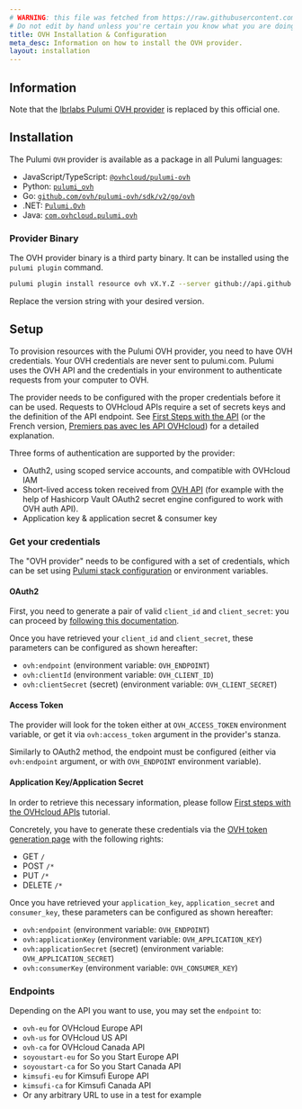 ```yaml
---
# WARNING: this file was fetched from https://raw.githubusercontent.com/ovh/pulumi-ovh/v2.4.0/docs/installation-configuration.md
# Do not edit by hand unless you're certain you know what you are doing!
title: OVH Installation & Configuration
meta_desc: Information on how to install the OVH provider.
layout: installation
---
```


## Information

Note that the [lbrlabs Pulumi OVH provider](https://github.com/lbrlabs/pulumi-ovh) is replaced by this official one.

## Installation

The Pulumi `OVH` provider is available as a package in all Pulumi languages:

* JavaScript/TypeScript: [`@ovhcloud/pulumi-ovh`](https://www.npmjs.com/package/@ovhcloud/pulumi-ovh)
* Python: [`pulumi_ovh`](https://pypi.org/project/pulumi-ovh/)
* Go: [`github.com/ovh/pulumi-ovh/sdk/v2/go/ovh`](https://pkg.go.dev/github.com/ovh/pulumi-ovh/sdk/v2)
* .NET: [`Pulumi.Ovh`](https://www.nuget.org/packages/Pulumi.Ovh)
* Java: [`com.ovhcloud.pulumi.ovh`](https://s01.oss.sonatype.org/#nexus-search;quick~com.ovhcloud.pulumi.ovh)

### Provider Binary

The OVH provider binary is a third party binary. It can be installed using the `pulumi plugin` command.

```bash
pulumi plugin install resource ovh vX.Y.Z --server github://api.github.com/ovh/pulumi-ovh
```

Replace the version string with your desired version.

## Setup

To provision resources with the Pulumi OVH provider, you need to have OVH credentials.
Your OVH credentials are never sent to pulumi.com. Pulumi uses the OVH API and the credentials in your environment to authenticate requests from your computer to OVH.

The provider needs to be configured with the proper credentials before it can be used. Requests to OVHcloud APIs require a set of secrets keys and the definition of the API endpoint. See [First Steps with the API](https://docs.ovh.com/gb/en/customer/first-steps-with-ovh-api/) (or the French version, [Premiers pas avec les API OVHcloud](https://docs.ovh.com/fr/api/api-premiers-pas/)) for a detailed explanation.

Three forms of authentication are supported by the provider:

* OAuth2, using scoped service accounts, and compatible with OVHcloud IAM
* Short-lived access token received from [OVH API](https://support.us.ovhcloud.com/hc/en-us/articles/19901571606547-Using-Service-Accounts-to-Connect-to-OVHcloud-APIs) (for example with the help of Hashicorp Vault OAuth2 secret engine configured to work with OVH auth API).
* Application key & application secret & consumer key

### Get your credentials

The "OVH provider" needs to be configured with a set of credentials, which can be set using
[Pulumi stack configuration](https://www.pulumi.com/docs/concepts/config/) or environment variables.

#### OAuth2

First, you need to generate a pair of valid `client_id` and `client_secret`: you can proceed by [following this documentation](https://help.ovhcloud.com/csm/en-manage-service-account?id=kb_article_view&sysparm_article=KB0059343).

Once you have retrieved your `client_id` and `client_secret`, these parameters can be configured as shown hereafter:

* `ovh:endpoint` (environment variable: `OVH_ENDPOINT`)
* `ovh:clientId` (environment variable: `OVH_CLIENT_ID`)
* `ovh:clientSecret` (secret) (environment variable: `OVH_CLIENT_SECRET`)

#### Access Token

The provider will look for the token either at `OVH_ACCESS_TOKEN` environment variable, or get it via `ovh:access_token` argument in the provider's stanza.

Similarly to OAuth2 method, the endpoint must be configured (either via `ovh:endpoint` argument, or with `OVH_ENDPOINT` environment variable).

#### Application Key/Application Secret

In order to retrieve this necessary information, please follow [First steps with the OVHcloud APIs](https://docs.ovh.com/gb/en/customer/first-steps-with-ovh-api/) tutorial.

Concretely, you have to generate these credentials via the [OVH token generation page](https://api.ovh.com/createToken/?GET=/*&POST=/*&PUT=/*&DELETE=/*) with the following rights:

* GET `/`
* POST `/*`
* PUT `/*`
* DELETE `/*`

Once you have retrieved your `application_key`, `application_secret` and `consumer_key`, these parameters can be configured as shown hereafter:

* `ovh:endpoint` (environment variable: `OVH_ENDPOINT`)
* `ovh:applicationKey` (environment variable: `OVH_APPLICATION_KEY`)
* `ovh:applicationSecret` (secret) (environment variable: `OVH_APPLICATION_SECRET`)
* `ovh:consumerKey` (environment variable: `OVH_CONSUMER_KEY`)

### Endpoints

Depending on the API you want to use, you may set the `endpoint` to:

* `ovh-eu` for OVHcloud Europe API
* `ovh-us` for OVHcloud US API
* `ovh-ca` for OVHcloud Canada API
* `soyoustart-eu` for So you Start Europe API
* `soyoustart-ca` for So you Start Canada API
* `kimsufi-eu` for Kimsufi Europe API
* `kimsufi-ca` for Kimsufi Canada API
* Or any arbitrary URL to use in a test for example
